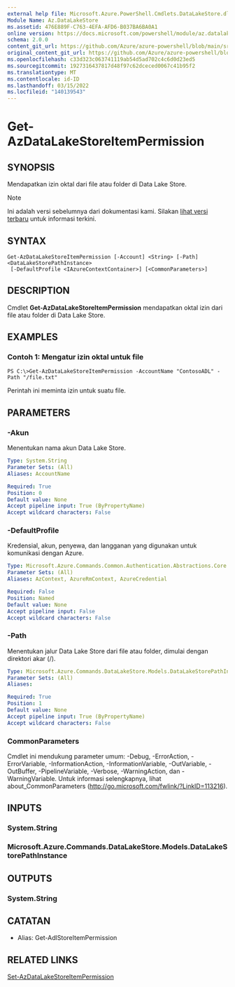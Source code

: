 ```yaml
---
external help file: Microsoft.Azure.PowerShell.Cmdlets.DataLakeStore.dll-Help.xml
Module Name: Az.DataLakeStore
ms.assetid: 476E889F-C763-4EFA-AFD6-B037BA6BA0A1
online version: https://docs.microsoft.com/powershell/module/az.datalakestore/get-azdatalakestoreitempermission
schema: 2.0.0
content_git_url: https://github.com/Azure/azure-powershell/blob/main/src/DataLakeStore/DataLakeStore/help/Get-AzDataLakeStoreItemPermission.md
original_content_git_url: https://github.com/Azure/azure-powershell/blob/main/src/DataLakeStore/DataLakeStore/help/Get-AzDataLakeStoreItemPermission.md
ms.openlocfilehash: c33d323c063741119ab54d5ad702c4c6d0d23ed5
ms.sourcegitcommit: 1927316437817d48f97c62dceced0067c41b95f2
ms.translationtype: MT
ms.contentlocale: id-ID
ms.lasthandoff: 03/15/2022
ms.locfileid: "140139543"
---
```

# Get-AzDataLakeStoreItemPermission

## SYNOPSIS
Mendapatkan izin oktal dari file atau folder di Data Lake Store.

> [!NOTE]
>Ini adalah versi sebelumnya dari dokumentasi kami. Silakan [lihat versi terbaru](/powershell/module/az.datalakestore/get-azdatalakestoreitempermission) untuk informasi terkini.

## SYNTAX

```
Get-AzDataLakeStoreItemPermission [-Account] <String> [-Path] <DataLakeStorePathInstance>
 [-DefaultProfile <IAzureContextContainer>] [<CommonParameters>]
```

## DESCRIPTION
Cmdlet **Get-AzDataLakeStoreItemPermission** mendapatkan oktal izin dari file atau folder di Data Lake Store.

## EXAMPLES

### Contoh 1: Mengatur izin oktal untuk file
```
PS C:\>Get-AzDataLakeStoreItemPermission -AccountName "ContosoADL" -Path "/file.txt"
```

Perintah ini meminta izin untuk suatu file.

## PARAMETERS

### -Akun
Menentukan nama akun Data Lake Store.

```yaml
Type: System.String
Parameter Sets: (All)
Aliases: AccountName

Required: True
Position: 0
Default value: None
Accept pipeline input: True (ByPropertyName)
Accept wildcard characters: False
```

### -DefaultProfile
Kredensial, akun, penyewa, dan langganan yang digunakan untuk komunikasi dengan Azure.

```yaml
Type: Microsoft.Azure.Commands.Common.Authentication.Abstractions.Core.IAzureContextContainer
Parameter Sets: (All)
Aliases: AzContext, AzureRmContext, AzureCredential

Required: False
Position: Named
Default value: None
Accept pipeline input: False
Accept wildcard characters: False
```

### -Path
Menentukan jalur Data Lake Store dari file atau folder, dimulai dengan direktori akar (/).

```yaml
Type: Microsoft.Azure.Commands.DataLakeStore.Models.DataLakeStorePathInstance
Parameter Sets: (All)
Aliases:

Required: True
Position: 1
Default value: None
Accept pipeline input: True (ByPropertyName)
Accept wildcard characters: False
```

### CommonParameters
Cmdlet ini mendukung parameter umum: -Debug, -ErrorAction, -ErrorVariable, -InformationAction, -InformationVariable, -OutVariable, -OutBuffer, -PipelineVariable, -Verbose, -WarningAction, dan -WarningVariable. Untuk informasi selengkapnya, lihat about_CommonParameters (http://go.microsoft.com/fwlink/?LinkID=113216).

## INPUTS

### System.String

### Microsoft.Azure.Commands.DataLakeStore.Models.DataLakeStorePathInstance

## OUTPUTS

### System.String

## CATATAN
* Alias: Get-AdlStoreItemPermission

## RELATED LINKS

[Set-AzDataLakeStoreItemPermission](./Set-AzDataLakeStoreItemPermission.md)


